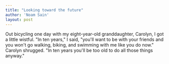 ```yaml
---
title: "Looking toward the future"
author: 'Noam Sain'
layout: post
---
```


Out bicycling one day with my eight-year-old granddaughter, Carolyn, I got a little wistful. "In ten years," I said, "you'll want to be with your friends and you won't go walking, biking, and swimming with me like you do now." Carolyn shrugged. "In ten years you'll be too old to do all those things anyway."